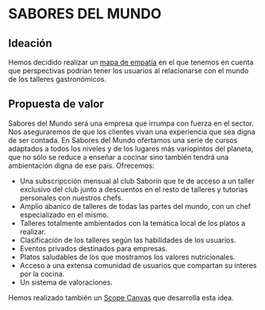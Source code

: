 # SABORES DEL MUNDO
## Ideación
Hemos decidido realizar un [mapa de empatía](EmpathyMap.pdf) en el que tenemos en cuenta que perspectivas podrían tener los usuarios al relacionarse con el mundo de los talleres gastronómicos.
## Propuesta de valor
Sabores del Mundo será una empresa que irrumpa con fuerza en el sector. Nos aseguraremos de que los clientes vivan una experiencia que sea digna de ser contada.
En Sabores del Mundo ofertamos una serie de cursos adaptados a todos los niveles y de los lugares más variopintos del planeta, que no sólo se reduce a enseñar a cocinar sino
también tendrá una ambientación digna de ese país. 
Ofrecemos:
- Una subscripcción mensual al club Saborín que te de acceso a un taller exclusivo del club junto a descuentos en el resto de talleres y tutorias personales con nuestros chefs.
- Amplio abanico de talleres de todas las partes del mundo, con un chef especializado en el mismo.
- Talleres totalmente ambientados con la temática local de los platos a realizar.
- Clasificación de los talleres según las habilidades de los usuarios.
- Eventos privados destinados para empresas.
- Platos saludables de los que mostramos los valores nutricionales.
- Acceso a una extensa comunidad de usuarios que compartan su interes por la cocina.
- Un sistema de valoraciones.

Hemos realizado también un [Scope Canvas](scope_canvas.pdf) que desarrolla esta idea.
